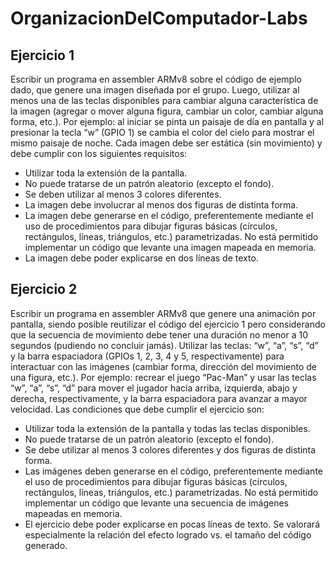 # OrganizacionDelComputador-Labs
## Ejercicio 1
Escribir un programa en assembler ARMv8 sobre el código de ejemplo dado, que genere
una imagen diseñada por el grupo. Luego, utilizar al menos una de las teclas disponibles
para cambiar alguna característica de la imagen (agregar o mover alguna figura, cambiar un
color, cambiar alguna forma, etc.). Por ejemplo: al iniciar se pinta un paisaje de día en
pantalla y al presionar la tecla “w” (GPIO 1) se cambia el color del cielo para mostrar el
mismo paisaje de noche.
Cada imagen debe ser estática (sin movimiento) y debe cumplir con los siguientes
requisitos:
- Utilizar toda la extensión de la pantalla.
- No puede tratarse de un patrón aleatorio (excepto el fondo).
- Se deben utilizar al menos 3 colores diferentes.
- La imagen debe involucrar al menos dos figuras de distinta forma.
- La imagen debe generarse en el código, preferentemente mediante el uso de
procedimientos para dibujar figuras básicas (círculos, rectángulos, líneas, triángulos,
etc.) parametrizadas. No está permitido implementar un código que levante una
imagen mapeada en memoria.
- La imagen debe poder explicarse en dos líneas de texto.
## Ejercicio 2
Escribir un programa en assembler ARMv8 que genere una animación por pantalla, siendo
posible reutilizar el código del ejercicio 1 pero considerando que la secuencia de movimiento
debe tener una duración no menor a 10 segundos (pudiendo no concluir jamás). Utilizar las
teclas: “w”, “a”, “s”, “d” y la barra espaciadora (GPIOs 1, 2, 3, 4 y 5, respectivamente) para
interactuar con las imágenes (cambiar forma, dirección del movimiento de una figura, etc.).
Por ejemplo: recrear el juego “Pac-Man” y usar las teclas “w”, “a”, “s”, “d” para mover el
jugador hacia arriba, izquierda, abajo y derecha, respectivamente, y la barra espaciadora
para avanzar a mayor velocidad.
Las condiciones que debe cumplir el ejercicio son:
- Utilizar toda la extensión de la pantalla y todas las teclas disponibles.
- No puede tratarse de un patrón aleatorio (excepto el fondo).
- Se debe utilizar al menos 3 colores diferentes y dos figuras de distinta forma.
- Las imágenes deben generarse en el código, preferentemente mediante el uso de
procedimientos para dibujar figuras básicas (círculos, rectángulos, líneas, triángulos,
etc.) parametrizadas. No está permitido implementar un código que levante una
secuencia de imágenes mapeadas en memoria.
- El ejercicio debe poder explicarse en pocas líneas de texto.
Se valorará especialmente la relación del efecto logrado vs. el tamaño del código generado.

